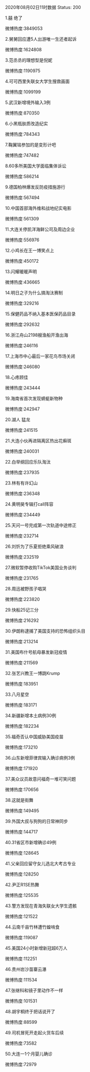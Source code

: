 2020年08月02日11时数据
Status: 200

1.囍 绝了

微博热度:3849053

2.舅舅回应遭5人出游唯一生还者起诉

微博热度:1624808

3.范丞丞的理想型是倪妮

微博热度:1190975

4.可可西里失联女大学生搜救画面

微博热度:1099199

5.武汉新增境外输入3例

微博热度:870350

6.小黑瓶肤质改造纪实

微博热度:784343

7.鞠翼铭参加的是变形计吧

微博热度:747482

8.60多所美国大学面临集体诉讼

微博热度:586214

9.德国柏林爆发反防疫措施游行

微博热度:567494

10.中国首部海外维和战地纪实电影

微博热度:561309

11.大连关停凯洋海鲜公司及周边企业

微博热度:556976

12.小鸡长在王一博笑点上

微博热度:450172

13.闪耀暖暖声明

微博热度:436665

14.明日之子为什么搞淘汰赛制

微博热度:329216

15.保健药品不纳入基本医保药品目录

微博热度:292632

16.浙江舟山2198艘渔船开渔出海

微博热度:246116

17.上海市中心最后一家花鸟市场关闭

微博热度:246080

18.心疼顾佳

微博热度:243444

19.海南省首次发现蜻蜓新物种

微博热度:242947

20.湖人 猛龙

微博热度:241515

21.大连小伙再进隔离区热出花癣斑

微博热度:240031

22.白举纲回应乐队淘汰

微博热度:237935

23.林有有许幻山

微博热度:236348

24.黄明昊专辑打call阵容

微博热度:234449

25.天问一号完成第一次轨道中途修正

微博热度:232714

26.刘忻为了乐夏拒绝乘风破浪

微博热度:232519

27.微软暂停收购TikTok美国业务谈判

微博热度:231765

28.周迅被野孩子唱哭

微博热度:223820

29.快船25记三分

微博热度:216292

30.伊朗称逮捕了美国支持的恐怖组织头目

微博热度:213214

31.美国布什号航母暴发新冠疫情

微博热度:211569

32.张艺兴教王一博跳Krump

微博热度:183951

33.八月星空

微博热度:183171

34.新疆新增本土病例30例

微博热度:182234

35.福奇否认中国威胁美国疫苗

微博热度:173210

36.山东新增菲律宾输入确诊病例3例

微博热度:171920

37.美众议员故意问福奇一堆可笑问题

微博热度:170656

38.这就是街舞

微博热度:149495

39.外国大叔与狗狗的日常神同步

微博热度:144717

40.31省区市新增确诊49例

微博热度:128645

41.父亲回应留守女儿选北大考古专业

微博热度:128250

42.尹正R1SE热舞

微博热度:125535

43.警方发现在青海失联女大学生遗骸

微博热度:121522

44.云南千亩竹林遭竹蝗啃食

微博热度:119087

45.美国24小时新增新冠超6万人

微博热度:112251

46.贵州岜沙苗寨云瀑

微博热度:111534

47.张继科和镜子里动作不一样

微博热度:101531

48.胡宇桐终于把话说开了

微博热度:88599

49.司机冒死开走起火货车后续

微博热度:73582

50.大连一1个月婴儿确诊

微博热度:72979

